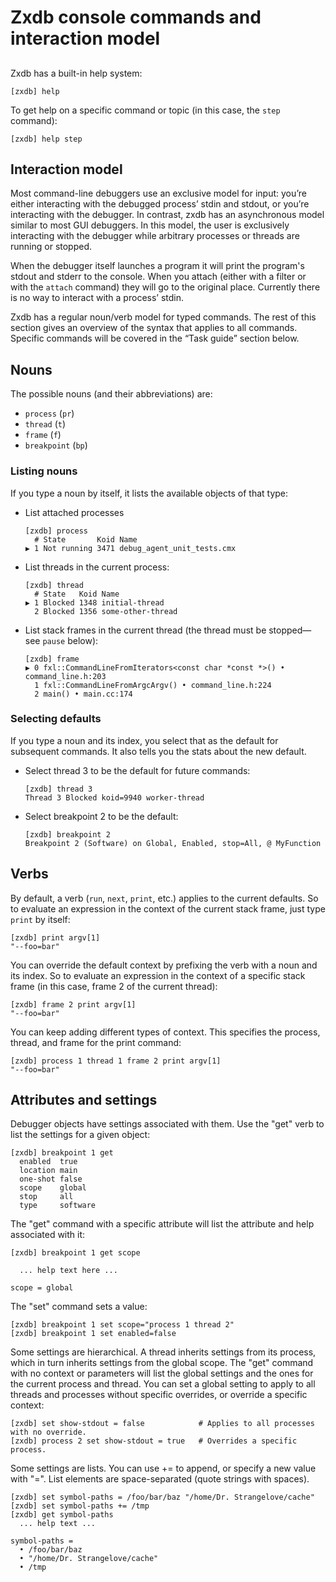 # Zxdb console commands and interaction model

##

Zxdb has a built-in help system:

```none {:.devsite-disable-click-to-copy}
[zxdb] help
```

To get help on a specific command or topic (in this case, the `step` command):

```none {:.devsite-disable-click-to-copy}
[zxdb] help step
```

## Interaction model

Most command-line debuggers use an exclusive model for input: you’re either interacting with the
debugged process’ stdin and stdout, or you’re interacting with the debugger. In contrast, zxdb has
an asynchronous model similar to most GUI debuggers. In this model, the user is exclusively
interacting with the debugger while arbitrary processes or threads are running or stopped.

When the debugger itself launches a program it will print the program's stdout and stderr to the
console. When you attach (either with a filter or with the `attach` command) they will go to the
original place. Currently there is no way to interact with a process’ stdin.

Zxdb has a regular noun/verb model for typed commands. The rest of this section gives an overview of
the syntax that applies to all commands. Specific commands will be covered in the “Task guide”
section below.

## Nouns

The possible nouns (and their abbreviations) are:

  * `process` (`pr`)
  * `thread` (`t`)
  * `frame` (`f`)
  * `breakpoint` (`bp`)

### Listing nouns

If you type a noun by itself, it lists the available objects of that type:

  * List attached processes

    ```none {:.devsite-disable-click-to-copy}
    [zxdb] process
      # State       Koid Name
    ▶ 1 Not running 3471 debug_agent_unit_tests.cmx
    ```

  * List threads in the current process:

    ```none {:.devsite-disable-click-to-copy}
    [zxdb] thread
      # State   Koid Name
    ▶ 1 Blocked 1348 initial-thread
      2 Blocked 1356 some-other-thread
    ```

  * List stack frames in the current thread (the thread must be stopped—see
    `pause` below):

    ```none {:.devsite-disable-click-to-copy}
    [zxdb] frame
    ▶ 0 fxl::CommandLineFromIterators<const char *const *>() • command_line.h:203
      1 fxl::CommandLineFromArgcArgv() • command_line.h:224
      2 main() • main.cc:174
    ```

### Selecting defaults

If you type a noun and its index, you select that as the default for subsequent commands. It also
tells you the stats about the new default.

  * Select thread 3 to be the default for future commands:

    ```none {:.devsite-disable-click-to-copy}
    [zxdb] thread 3
    Thread 3 Blocked koid=9940 worker-thread
    ```

  * Select breakpoint 2 to be the default:

    ```none {:.devsite-disable-click-to-copy}
    [zxdb] breakpoint 2
    Breakpoint 2 (Software) on Global, Enabled, stop=All, @ MyFunction
    ```

## Verbs

By default, a verb (`run`, `next`, `print`, etc.) applies to the current defaults. So to evaluate an
expression in the context of the current stack frame, just type `print` by itself:

```none {:.devsite-disable-click-to-copy}
[zxdb] print argv[1]
"--foo=bar"
```

You can override the default context by prefixing the verb with a noun and its index. So to evaluate
an expression in the context of a specific stack frame (in this case, frame 2 of the current
thread):

```none {:.devsite-disable-click-to-copy}
[zxdb] frame 2 print argv[1]
"--foo=bar"
```

You can keep adding different types of context. This specifies the process, thread, and frame for
the print command:

```none {:.devsite-disable-click-to-copy}
[zxdb] process 1 thread 1 frame 2 print argv[1]
"--foo=bar"
```

## Attributes and settings

Debugger objects have settings associated with them. Use the "get" verb to list the settings for
a given object:

```none {:.devsite-disable-click-to-copy}
[zxdb] breakpoint 1 get
  enabled  true
  location main
  one-shot false
  scope    global
  stop     all
  type     software
```

The "get" command with a specific attribute will list the attribute and help associated with it:

```none {:.devsite-disable-click-to-copy}
[zxdb] breakpoint 1 get scope

  ... help text here ...

scope = global
```

The "set" command sets a value:

```none {:.devsite-disable-click-to-copy}
[zxdb] breakpoint 1 set scope="process 1 thread 2"
[zxdb] breakpoint 1 set enabled=false
```

Some settings are hierarchical. A thread inherits settings from its process, which in turn inherits
settings from the global scope. The "get" command with no context or parameters will list the
global settings and the ones for the current process and thread. You can set a global setting to
apply to all threads and processes without specific overrides, or override a specific context:

```none {:.devsite-disable-click-to-copy}
[zxdb] set show-stdout = false            # Applies to all processes with no override.
[zxdb] process 2 set show-stdout = true   # Overrides a specific process.
```

Some settings are lists. You can use += to append, or specify a new value with "=". List elements
are space-separated (quote strings with spaces).

```none {:.devsite-disable-click-to-copy}
[zxdb] set symbol-paths = /foo/bar/baz "/home/Dr. Strangelove/cache"
[zxdb] set symbol-paths += /tmp
[zxdb] get symbol-paths
  ... help text ...

symbol-paths =
  • /foo/bar/baz
  • "/home/Dr. Strangelove/cache"
  • /tmp
```
